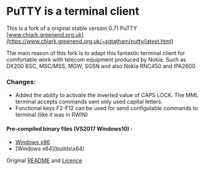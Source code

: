 # PuTTY is a terminal client

  
 This is a fork of a original stable version 0.71 PuTTY [www.chiark.greenend.org.uk](https://www.chiark.greenend.org.uk/~sgtatham/putty/latest.html)

The main reason of this fork is to adapt this fantastic terminal client for comfortable work with telecom equipment produced by Nokia. Such as DX200 BSC, MSC/MSS, MGW, SGSN and also Nokia RNC450 and IPA2600

### Changes:
- Added the ability to activate the inverted value of CAPS LOCK. The MML terminal accepts commands sent only used capital letters.
- Functional keys F2-F12 can be used for send configutable commands to terminal (like it was in RWIN)


#### Pre-compiled binary files (VS2017 Windows10) :
- [Windows x86](./builds/x86/)
- [Windows x64](builds\x64\)

Original [README]() and [Licence]()